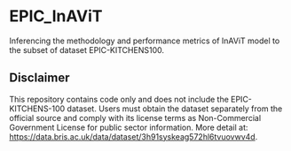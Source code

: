 # EPIC_InAViT
Inferencing the methodology and performance metrics of InAViT model to the subset of dataset EPIC-KITCHENS100.

## Disclaimer
This repository contains code only and does not include the EPIC-KITCHENS-100 dataset. Users must obtain the dataset separately from the official source and comply with its license terms as Non-Commercial Government License for public sector information.
More detail at: https://data.bris.ac.uk/data/dataset/3h91syskeag572hl6tvuovwv4d.

